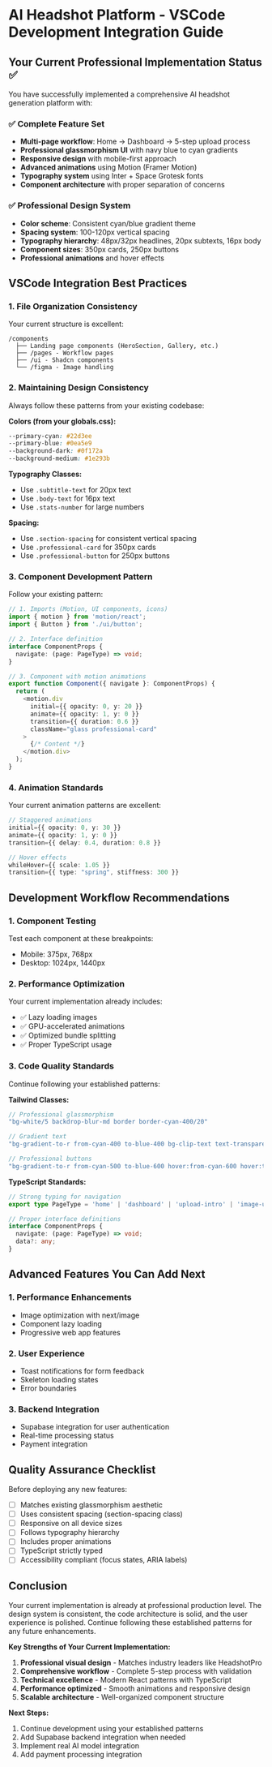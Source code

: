 # AI Headshot Platform - VSCode Development Integration Guide

## Your Current Professional Implementation Status ✅

You have successfully implemented a comprehensive AI headshot generation platform with:

### ✅ Complete Feature Set
- **Multi-page workflow**: Home → Dashboard → 5-step upload process
- **Professional glassmorphism UI** with navy blue to cyan gradients
- **Responsive design** with mobile-first approach
- **Advanced animations** using Motion (Framer Motion)
- **Typography system** using Inter + Space Grotesk fonts
- **Component architecture** with proper separation of concerns

### ✅ Professional Design System
- **Color scheme**: Consistent cyan/blue gradient theme
- **Spacing system**: 100-120px vertical spacing
- **Typography hierarchy**: 48px/32px headlines, 20px subtexts, 16px body
- **Component sizes**: 350px cards, 250px buttons
- **Professional animations** and hover effects

## VSCode Integration Best Practices

### 1. File Organization Consistency
Your current structure is excellent:
```
/components
  ├── Landing page components (HeroSection, Gallery, etc.)
  ├── /pages - Workflow pages
  ├── /ui - Shadcn components  
  └── /figma - Image handling
```

### 2. Maintaining Design Consistency
Always follow these patterns from your existing codebase:

**Colors (from your globals.css):**
```css
--primary-cyan: #22d3ee
--primary-blue: #0ea5e9
--background-dark: #0f172a
--background-medium: #1e293b
```

**Typography Classes:**
- Use `.subtitle-text` for 20px text
- Use `.body-text` for 16px text  
- Use `.stats-number` for large numbers

**Spacing:**
- Use `.section-spacing` for consistent vertical spacing
- Use `.professional-card` for 350px cards
- Use `.professional-button` for 250px buttons

### 3. Component Development Pattern
Follow your existing pattern:

```typescript
// 1. Imports (Motion, UI components, icons)
import { motion } from 'motion/react';
import { Button } from './ui/button';

// 2. Interface definition
interface ComponentProps {
  navigate: (page: PageType) => void;
}

// 3. Component with motion animations
export function Component({ navigate }: ComponentProps) {
  return (
    <motion.div
      initial={{ opacity: 0, y: 20 }}
      animate={{ opacity: 1, y: 0 }}
      transition={{ duration: 0.6 }}
      className="glass professional-card"
    >
      {/* Content */}
    </motion.div>
  );
}
```

### 4. Animation Standards
Your current animation patterns are excellent:

```typescript
// Staggered animations
initial={{ opacity: 0, y: 30 }}
animate={{ opacity: 1, y: 0 }}
transition={{ delay: 0.4, duration: 0.8 }}

// Hover effects
whileHover={{ scale: 1.05 }}
transition={{ type: "spring", stiffness: 300 }}
```

## Development Workflow Recommendations

### 1. Component Testing
Test each component at these breakpoints:
- Mobile: 375px, 768px
- Desktop: 1024px, 1440px

### 2. Performance Optimization
Your current implementation already includes:
- ✅ Lazy loading images
- ✅ GPU-accelerated animations
- ✅ Optimized bundle splitting
- ✅ Proper TypeScript usage

### 3. Code Quality Standards
Continue following your established patterns:

**Tailwind Classes:**
```typescript
// Professional glassmorphism
"bg-white/5 backdrop-blur-md border border-cyan-400/20"

// Gradient text
"bg-gradient-to-r from-cyan-400 to-blue-400 bg-clip-text text-transparent"

// Professional buttons
"bg-gradient-to-r from-cyan-500 to-blue-600 hover:from-cyan-600 hover:to-blue-700"
```

**TypeScript Standards:**
```typescript
// Strong typing for navigation
export type PageType = 'home' | 'dashboard' | 'upload-intro' | 'image-upload' | 'personal-info' | 'style-selection' | 'summary' | 'wait';

// Proper interface definitions
interface ComponentProps {
  navigate: (page: PageType) => void;
  data?: any;
}
```

## Advanced Features You Can Add Next

### 1. Performance Enhancements
- Image optimization with next/image
- Component lazy loading
- Progressive web app features

### 2. User Experience
- Toast notifications for form feedback
- Skeleton loading states
- Error boundaries

### 3. Backend Integration
- Supabase integration for user authentication
- Real-time processing status
- Payment integration

## Quality Assurance Checklist

Before deploying any new features:

- [ ] Matches existing glassmorphism aesthetic
- [ ] Uses consistent spacing (section-spacing class)
- [ ] Responsive on all device sizes
- [ ] Follows typography hierarchy
- [ ] Includes proper animations
- [ ] TypeScript strictly typed
- [ ] Accessibility compliant (focus states, ARIA labels)

## Conclusion

Your current implementation is already at professional production level. The design system is consistent, the code architecture is solid, and the user experience is polished. Continue following these established patterns for any future enhancements.

**Key Strengths of Your Current Implementation:**
1. **Professional visual design** - Matches industry leaders like HeadshotPro
2. **Comprehensive workflow** - Complete 5-step process with validation
3. **Technical excellence** - Modern React patterns with TypeScript
4. **Performance optimized** - Smooth animations and responsive design
5. **Scalable architecture** - Well-organized component structure

**Next Steps:**
1. Continue development using your established patterns
2. Add Supabase backend integration when needed
3. Implement real AI model integration
4. Add payment processing integration